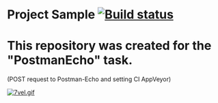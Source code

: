 # Project Sample [![Build status](https://ci.appveyor.com/api/projects/status/1hwipwc21040rukp?svg=true)](https://ci.appveyor.com/project/AEryushova/postman-echo-3wo11)

# This repository was created for the "PostmanEcho" task.
(POST request to Postman-Echo and setting CI AppVeyor)

[![7vel.gif](https://i.postimg.cc/7PzyfKTy/7vel.gif)](https://postimg.cc/xq9ZZyRs)
